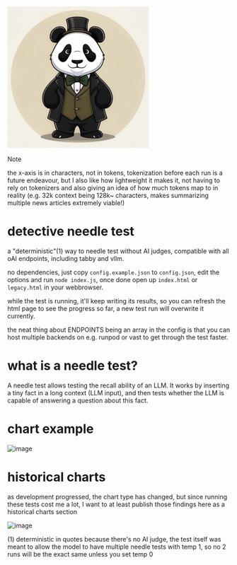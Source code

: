 ![logo](logo.jpeg)

> [!NOTE]
> the x-axis is in characters, not in tokens, tokenization before each run is a future endeavour, but I also like how lightweight it makes it, not having to rely on tokenizers and also giving an idea of how much tokens map to in reality (e.g. 32k context being 128k~ characters, makes summarizing multiple news articles extremely viable!)

# detective needle test

a "deterministic"(1) way to needle test without AI judges, compatible with all oAI endpoints, including tabby and vllm.

no dependencies, just copy `config.example.json` to `config.json`, edit the options and run `node index.js`, once done open up `index.html` or `legacy.html` in your webbrowser.

while the test is running, it'll keep writing its results, so you can refresh the html page to see the progress so far, a new test run will overwrite it currently.

the neat thing about ENDPOINTS being an array in the config is that you can host multiple backends on e.g. runpod or vast to get through the test faster.

# what is a needle test?

A needle test allows testing the recall ability of an LLM. It works by inserting a tiny fact in a long context (LLM input), and then tests whether the LLM is capable of answering a question about this fact.

# chart example
![image](https://github.com/lucyknada/detective-needle-llm/assets/154630366/f6a6e1c1-8b8a-4772-b343-b51db3aa604f)

# historical charts

as development progressed, the chart type has changed, but since running these tests cost me a lot, I want to at least publish those findings here as a historical charts section

![image](https://github.com/lucyknada/detective-needle-llm/assets/154630366/075fdf2b-8304-4ae1-9031-67a3ab93a2a5)


(1) deterministic in quotes because there's no AI judge, the test itself was meant to allow the model to have multiple needle tests with temp 1, so no 2 runs will be the exact same unless you set temp 0
